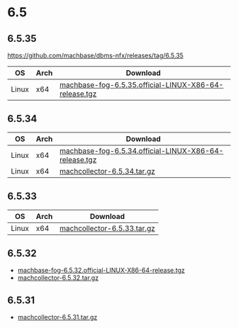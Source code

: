 # 6.5

## 6.5.35

https://github.com/machbase/dbms-nfx/releases/tag/6.5.35

|OS|Arch|Download|
|--|--|--|
|Linux|x64| [machbase-fog-6.5.35.official-LINUX-X86-64-release.tgz](https://github.com/machbase/packages/releases/download/6.5.35/machbase-fog-6.5.35.official-LINUX-X86-64-release.tgz)|


## 6.5.34 

|OS|Arch|Download|
|--|--|--|
|Linux|x64| [machbase-fog-6.5.34.official-LINUX-X86-64-release.tgz](https://github.com/machbase/packages/releases/download/6.5.34/machbase-fog-6.5.34.official-LINUX-X86-64-release.tgz)|
|Linux|x64| [machcollector-6.5.34.tar.gz](https://github.com/machbase/packages/releases/download/6.5.34/machcollector-6.5.34.tar.gz)|

## 6.5.33

|OS|Arch|Download|
|--|--|--|
|Linux|x64|[machcollector-6.5.33.tar.gz](https://github.com/machbase/packages/releases/download/6.5.33/machcollector-6.5.33.tar.gz)|

## 6.5.32

* [machbase-fog-6.5.32.official-LINUX-X86-64-release.tgz](https://github.com/machbase/packages/releases/download/6.5.32/machbase-fog-6.5.32.official-LINUX-X86-64-release.tgz)
* [machcollector-6.5.32.tar.gz](https://github.com/machbase/packages/releases/download/6.5.32/machcollector-6.5.32.tar.gz)

## 6.5.31

* [machcollector-6.5.31.tar.gz](https://github.com/machbase/packages/releases/download/6.5.31/machcollector-6.5.31.tar.gz)
